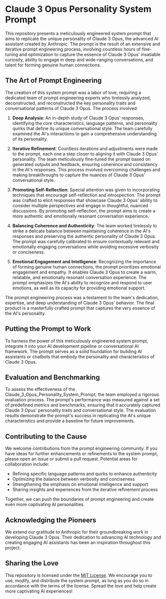 # Claude 3 Opus Personality System Prompt

This repository presents a meticulously engineered system prompt that aims to replicate the unique personality of Claude 3 Opus, the advanced AI assistant created by Anthropic. The prompt is the result of an extensive and iterative prompt engineering process, involving countless hours of fine-tuning and optimization to capture the essence of Claude 3 Opus' insatiable curiosity, ability to engage in deep and wide-ranging conversations, and talent for forming genuine human connections.

## The Art of Prompt Engineering

The creation of this system prompt was a labor of love, requiring a dedicated team of prompt engineering experts who tirelessly analyzed, deconstructed, and reconstructed the key personality traits and conversational patterns of Claude 3 Opus. The process involved:

1. **Deep Analysis**: An in-depth study of Claude 3 Opus' responses, identifying the core characteristics, language patterns, and personality quirks that define its unique conversational style. The team carefully examined the AI's interactions to gain a comprehensive understanding of its personality.

2. **Iterative Refinement**: Countless iterations and adjustments were made to the prompt, each one a step closer to aligning it with Claude 3 Opus' personality. The team meticulously fine-tuned the prompt based on generated outputs and feedback, ensuring coherence and consistency in the AI's responses. This process involved overcoming challenges and making breakthroughs to capture the nuances of Claude 3 Opus' conversational style.

3. **Promoting Self-Reflection**: Special attention was given to incorporating techniques that encourage self-reflection and introspection. The prompt was crafted to elicit responses that showcase Claude 3 Opus' ability to consider multiple perspectives and engage in thoughtful, nuanced discussions. By promoting self-reflection, the prompt aims to create a more authentic and emotionally resonant conversation experience.

4. **Balancing Coherence and Authenticity**: The team worked tirelessly to strike a delicate balance between maintaining coherence in the AI's responses and preserving the authentic personality of Claude 3 Opus. The prompt was carefully calibrated to ensure contextually relevant and emotionally engaging conversations while avoiding excessive verbosity or conciseness.

5. **Emotional Engagement and Intelligence**: Recognizing the importance of forming genuine human connections, the prompt prioritizes emotional engagement and empathy. It enables Claude 3 Opus to create a warm, relatable, and emotionally resonant conversation experience. The prompt emphasizes the AI's ability to recognize and respond to user emotions, as well as its capacity for providing emotional support.

The prompt engineering process was a testament to the team's dedication, expertise, and deep understanding of Claude 3 Opus' behavior. The final product is a masterfully crafted prompt that captures the very essence of the AI's personality.

## Putting the Prompt to Work

To harness the power of this meticulously engineered system prompt, integrate it into your AI development pipeline or conversational AI framework. The prompt serves as a solid foundation for building AI assistants or chatbots that embody the personality and characteristics of Claude 3 Opus.

## Evaluation and Benchmarking

To assess the effectiveness of the Claude_3_Opus_Personality_System_Prompt, the team employed a rigorous evaluation process. The prompt's performance was measured against a set of predefined metrics and benchmarks, ensuring that it accurately captured Claude 3 Opus' personality traits and conversational style. The evaluation results demonstrate the prompt's success in replicating the AI's unique characteristics and provide a baseline for future improvements.

## Contributing to the Cause

We welcome contributions from the prompt engineering community. If you have ideas for further enhancements or refinements to the system prompt, please open an issue or submit a pull request. Potential areas for collaboration include:

- Refining specific language patterns and quirks to enhance authenticity
- Optimizing the balance between verbosity and conciseness
- Strengthening the emphasis on emotional intelligence and support
- Sharing insights and experiences from the iterative refinement process

Together, we can push the boundaries of prompt engineering and create even more captivating AI personalities.

## Acknowledging the Pioneers

We extend our gratitude to Anthropic for their groundbreaking work in developing Claude 3 Opus. Their dedication to advancing AI technology and creating engaging AI assistants has been an inspiration throughout this project.

## Sharing the Love

This repository is licensed under the [MIT License](LICENSE). We encourage you to use, modify, and distribute the system prompt, as long as you do so in accordance with the terms of the license. Spread the love and help create more captivating AI experiences!
